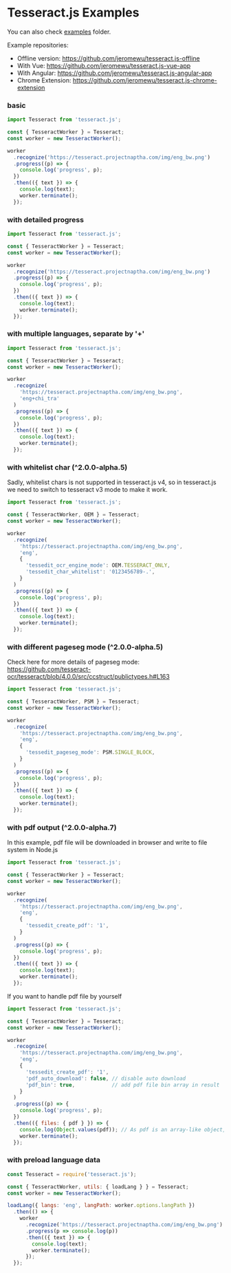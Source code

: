 # Tesseract.js Examples

You can also check [examples](../examples) folder.

Example repositories:

- Offline version: https://github.com/jeromewu/tesseract.js-offline
- With Vue: https://github.com/jeromewu/tesseract.js-vue-app
- With Angular: https://github.com/jeromewu/tesseract.js-angular-app
- Chrome Extension: https://github.com/jeromewu/tesseract.js-chrome-extension

### basic

```javascript
import Tesseract from 'tesseract.js';

const { TesseractWorker } = Tesseract;
const worker = new TesseractWorker();

worker
  .recognize('https://tesseract.projectnaptha.com/img/eng_bw.png')
  .progress((p) => {
    console.log('progress', p);
  })
  .then(({ text }) => {
    console.log(text);
    worker.terminate();
  });
```

### with detailed progress 

```javascript
import Tesseract from 'tesseract.js';

const { TesseractWorker } = Tesseract;
const worker = new TesseractWorker();

worker
  .recognize('https://tesseract.projectnaptha.com/img/eng_bw.png')
  .progress((p) => {
    console.log('progress', p);
  })
  .then(({ text }) => {
    console.log(text);
    worker.terminate();
  });
```

### with multiple languages, separate by '+'

```javascript
import Tesseract from 'tesseract.js';

const { TesseractWorker } = Tesseract;
const worker = new TesseractWorker();

worker
  .recognize(
    'https://tesseract.projectnaptha.com/img/eng_bw.png',
    'eng+chi_tra'
  )
  .progress((p) => {
    console.log('progress', p);
  })
  .then(({ text }) => {
    console.log(text);
    worker.terminate();
  });
```

### with whitelist char (^2.0.0-alpha.5)

Sadly, whitelist chars is not supported in tesseract.js v4, so in tesseract.js we need to switch to tesseract v3 mode to make it work.

```javascript
import Tesseract from 'tesseract.js';

const { TesseractWorker, OEM } = Tesseract;
const worker = new TesseractWorker();

worker
  .recognize(
    'https://tesseract.projectnaptha.com/img/eng_bw.png',
    'eng',
    {
      'tessedit_ocr_engine_mode': OEM.TESSERACT_ONLY,
      'tessedit_char_whitelist': '0123456789-.',
    }
  )
  .progress((p) => {
    console.log('progress', p);
  })
  .then(({ text }) => {
    console.log(text);
    worker.terminate();
  });
```

### with different pageseg mode (^2.0.0-alpha.5)

Check here for more details of pageseg mode: https://github.com/tesseract-ocr/tesseract/blob/4.0.0/src/ccstruct/publictypes.h#L163

```javascript
import Tesseract from 'tesseract.js';

const { TesseractWorker, PSM } = Tesseract;
const worker = new TesseractWorker();

worker
  .recognize(
    'https://tesseract.projectnaptha.com/img/eng_bw.png',
    'eng',
    {
      'tessedit_pageseg_mode': PSM.SINGLE_BLOCK,
    }
  )
  .progress((p) => {
    console.log('progress', p);
  })
  .then(({ text }) => {
    console.log(text);
    worker.terminate();
  });
```

### with pdf output (^2.0.0-alpha.7)

In this example, pdf file will be downloaded in browser and write to file system in Node.js

```javascript
import Tesseract from 'tesseract.js';

const { TesseractWorker } = Tesseract;
const worker = new TesseractWorker();

worker
  .recognize(
    'https://tesseract.projectnaptha.com/img/eng_bw.png',
    'eng',
    {
      'tessedit_create_pdf': '1',
    }
  )
  .progress((p) => {
    console.log('progress', p);
  })
  .then(({ text }) => {
    console.log(text);
    worker.terminate();
  });
```

If you want to handle pdf file by yourself

```javascript
import Tesseract from 'tesseract.js';

const { TesseractWorker } = Tesseract;
const worker = new TesseractWorker();

worker
  .recognize(
    'https://tesseract.projectnaptha.com/img/eng_bw.png',
    'eng',
    {
      'tessedit_create_pdf': '1',
      'pdf_auto_download': false, // disable auto download
      'pdf_bin': true,            // add pdf file bin array in result
    }
  )
  .progress((p) => {
    console.log('progress', p);
  })
  .then(({ files: { pdf } }) => {
    console.log(Object.values(pdf)); // As pdf is an array-like object, you need to do a little convertion first.
    worker.terminate();
  });
```

### with preload language data

```javascript
const Tesseract = require('tesseract.js');

const { TesseractWorker, utils: { loadLang } } = Tesseract;
const worker = new TesseractWorker();

loadLang({ langs: 'eng', langPath: worker.options.langPath })
  .then(() => {
    worker
      .recognize('https://tesseract.projectnaptha.com/img/eng_bw.png')
      .progress(p => console.log(p))
      .then(({ text }) => {
        console.log(text);
        worker.terminate();
      });
  });

```
